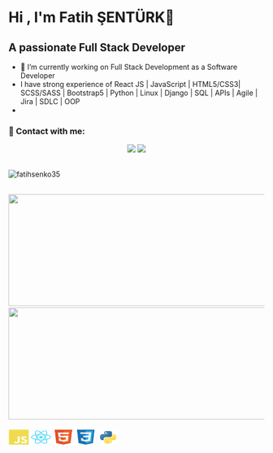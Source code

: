 #  Hi , I'm Fatih ŞENTÜRK👋

<h2>A passionate Full Stack Developer</h2>

- 🔭 I’m currently working on Full Stack Development as a Software Developer 
- I have strong experience of React JS | JavaScript | HTML5/CSS3| SCSS/SASS | Bootstrap5 | Python | Linux | Django | SQL | APIs | Agile | Jira | SDLC | OOP
- 
### 📩 Contact with me:

<div style="text-align: center"> 
    <a href = "mailto:fatihsenko@hotmail.com"><img src="https://img.shields.io/badge/-Hotmail-%23333?style=for-the-badge&logo=gmail&logoColor=white" target="_blank"></a>
    <a href="https://www.linkedin.com/in/fatihsenturkk/" target="_blank"><img src="https://img.shields.io/badge/-LinkedIn-%230077B5?style=for-the-badge&logo=linkedin&logoColor=white" target="_blank"></a> 
</div>
<br>
<p align="left"> <img src="https://komarev.com/ghpvc/?username=fatihsenko35" alt="fatihsenko35" /> </p>
<br>
<div align="left">
    <img height="220em" width="800em" src="https://github-readme-stats.vercel.app/api?username=fatisenko35&show_icons=true&theme=dracula&include_all_commits=true&count_private=true"/>
    <img height="220em" width="800em" src="https://github-readme-stats.vercel.app/api/top-langs/?username=fatisenko35&layout=compact&langs_count=7&theme=dracula"/>
</div>
<div style="display: inline_block"><br>
    <img align="center" alt="Rafa-Js" height="30" width="40" src="https://raw.githubusercontent.com/devicons/devicon/master/icons/javascript/javascript-plain.svg">
    <img align="center" alt="Rafa-React" height="30" width="40" src="https://raw.githubusercontent.com/devicons/devicon/master/icons/react/react-original.svg">
    <img align="center" alt="Rafa-HTML" height="30" width="40" src="https://raw.githubusercontent.com/devicons/devicon/master/icons/html5/html5-original.svg">
    <img align="center" alt="Rafa-CSS" height="30" width="40" src="https://raw.githubusercontent.com/devicons/devicon/master/icons/css3/css3-original.svg">
    <img align="center" alt="Rafa-Python" height="30" width="40" src="https://raw.githubusercontent.com/devicons/devicon/master/icons/python/python-original.svg">
</div>


<div>
  
</div>
